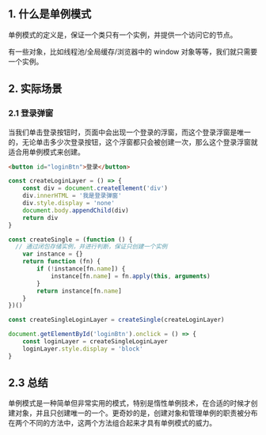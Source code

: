 ## 1. 什么是单例模式
单例模式的定义是，保证一个类只有一个实例，并提供一个访问它的节点。

有一些对象，比如线程池/全局缓存/浏览器中的 window 对象等等，我们就只需要一个实例。

## 2. 实际场景
### 2.1 登录弹窗
当我们单击登录按钮时，页面中会出现一个登录的浮窗，而这个登录浮窗是唯一的，无论单击多少次登录按钮，这个浮窗都只会被创建一次，那么这个登录浮窗就适合用单例模式来创建。
```html
<button id="loginBtn">登录</button>
```
```js
const createLoginLayer = () => {
    const div = document.createElement('div')
    div.innerHTML = '我是登录弹窗'
    div.style.display = 'none'
    document.body.appendChild(div)
    return div
}

const createSingle = (function () {
  // 通过闭包存储实例，并进行判断，保证只创建一个实例
    var instance = {}
    return function (fn) {
        if (!instance[fn.name]) {
            instance[fn.name] = fn.apply(this, arguments)
        }
        return instance[fn.name]
    }
})()

const createSingleLoginLayer = createSingle(createLoginLayer)

document.getElementById('loginBtn').onclick = () => {
    const loginLayer = createSingleLoginLayer
    loginLayer.style.display = 'block'
}

```
## 2.3 总结
单例模式是一种简单但非常实用的模式，特别是惰性单例技术，在合适的时候才创建对象，并且只创建唯一的一个。更奇妙的是，创建对象和管理单例的职责被分布在两个不同的方法中，这两个方法组合起来才具有单例模式的威力。